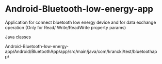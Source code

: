 # Android-Bluetooth-low-energy-app
Application for connect bluetooth low energy device and  for data exchange operation (Only  for Read/ Write/ReadWrite  property params)


Java classes 

Android-Bluetooth-low-energy-app/Android/BluetoothApp/app/src/main/java/com/krancki/test/bluetoothapp/
